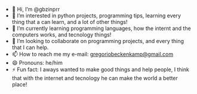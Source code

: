 - 👋 Hi, I’m @gbzinprr
- 👀 I’m interested in python projects, programming tips, learning every thing that a can learn, and a lot of other things!
- 🌱 I’m currently learning programming languages, how the internt and the computers works, and tecnology things!
- 💞️ I’m looking to collaborate on programming projects, and every thing that I can help.
- 📫 How to reach me my e-mail: gregoriobeckenkamp@gmail.com
- 😄 Pronouns: he/him
- ⚡ Fun fact: I aways wanted to make good things and help people, I think that with the internet and tecnology he can make the world a better place!

<!---
gbzinprr/gbzinprr is a ✨ special ✨ repository because its `README.md` (this file) appears on your GitHub profile.
You can click the Preview link to take a look at your changes.
--->
